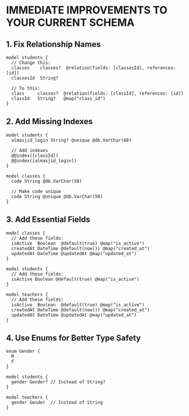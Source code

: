 # IMMEDIATE IMPROVEMENTS TO YOUR CURRENT SCHEMA

## 1. Fix Relationship Names

```prisma
model students {
  // Change this:
  classes    classes?  @relation(fields: [classesId], references: [id])
  classesId  String?

  // To this:
  class     classes?  @relation(fields: [classId], references: [id])
  classId   String?   @map("class_id")
}
```

## 2. Add Missing Indexes

```prisma
model students {
  almasjid_login String? @unique @db.VarChar(60)

  // Add indexes
  @@index([classId])
  @@index([almasjid_login])
}

model classes {
  code String @db.VarChar(50)

  // Make code unique
  code String @unique @db.VarChar(50)
}
```

## 3. Add Essential Fields

```prisma
model classes {
  // Add these fields:
  isActive  Boolean  @default(true) @map("is_active")
  createdAt DateTime @default(now()) @map("created_at")
  updatedAt DateTime @updatedAt @map("updated_at")
}

model students {
  // Add these fields:
  isActive Boolean @default(true) @map("is_active")
}

model teachers {
  // Add these fields:
  isActive  Boolean  @default(true) @map("is_active")
  createdAt DateTime @default(now()) @map("created_at")
  updatedAt DateTime @updatedAt @map("updated_at")
}
```

## 4. Use Enums for Better Type Safety

```prisma
enum Gender {
  M
  F
}

model students {
  gender Gender? // Instead of String?
}

model teachers {
  gender Gender  // Instead of String
}
```
